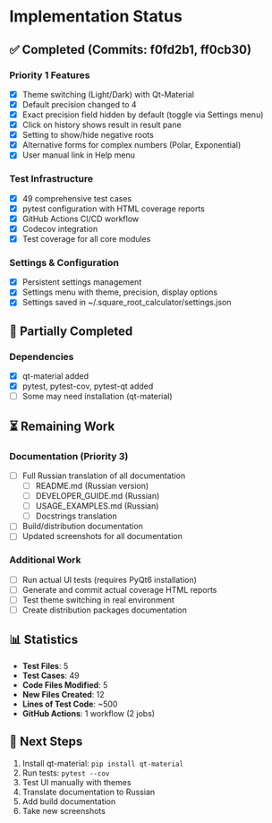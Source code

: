 # Implementation Status

## ✅ Completed (Commits: f0fd2b1, ff0cb30)

### Priority 1 Features
- [x] Theme switching (Light/Dark) with Qt-Material
- [x] Default precision changed to 4
- [x] Exact precision field hidden by default (toggle via Settings menu)
- [x] Click on history shows result in result pane
- [x] Setting to show/hide negative roots
- [x] Alternative forms for complex numbers (Polar, Exponential)
- [x] User manual link in Help menu

### Test Infrastructure  
- [x] 49 comprehensive test cases
- [x] pytest configuration with HTML coverage reports
- [x] GitHub Actions CI/CD workflow
- [x] Codecov integration
- [x] Test coverage for all core modules

### Settings & Configuration
- [x] Persistent settings management
- [x] Settings menu with theme, precision, display options
- [x] Settings saved in ~/.square_root_calculator/settings.json

## 🔄 Partially Completed

### Dependencies
- [x] qt-material added
- [x] pytest, pytest-cov, pytest-qt added
- [ ] Some may need installation (qt-material)

## ⏳ Remaining Work

### Documentation (Priority 3)
- [ ] Full Russian translation of all documentation
  - [ ] README.md (Russian version)
  - [ ] DEVELOPER_GUIDE.md (Russian)
  - [ ] USAGE_EXAMPLES.md (Russian)
  - [ ] Docstrings translation
- [ ] Build/distribution documentation
- [ ] Updated screenshots for all documentation

### Additional Work
- [ ] Run actual UI tests (requires PyQt6 installation)
- [ ] Generate and commit actual coverage HTML reports
- [ ] Test theme switching in real environment
- [ ] Create distribution packages documentation

## 📊 Statistics

- **Test Files**: 5
- **Test Cases**: 49
- **Code Files Modified**: 5
- **New Files Created**: 12
- **Lines of Test Code**: ~500
- **GitHub Actions**: 1 workflow (2 jobs)

## 🎯 Next Steps

1. Install qt-material: `pip install qt-material`
2. Run tests: `pytest --cov`
3. Test UI manually with themes
4. Translate documentation to Russian
5. Add build documentation
6. Take new screenshots
